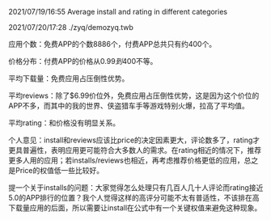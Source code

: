 2021/07/19/16:55 Average install and rating in different categories

2021/07/20/17:28	./zyq/demozyq.twb

应用个数：免费APP的个数8886个，付费APP总共只有约400个。

价格分布：付费APP的价格从$0.99到$400不等。

平均下载量：免费应用占压倒性优势。

平均reviews：除了$6.99价位外，免费应用占压倒性优势，这是因为这个价位的APP不多，而其中的我的世界、侠盗猎车手等游戏特别火爆，拉高了平均值。

平均rating：和价格没有明显关系。

个人意见：install和reviews应该比price的决定因素更大，评论数多了，rating才更具普遍性，表明应用更可能符合大多数人的需求。在rating相近的情况下，推荐更多人用的应用；若installs/reviews也相近，再考虑推荐价格更低的应用，总之是Price的权值低一些比较好。

提一个关于installs的问题：大家觉得怎么处理只有几百人几十人评论而rating接近5.0的APP排行的位置？我个人觉得这样的高评分可能不太有普适性，不该排在高下载量应用的后面，所以需要让install在公式中有一个关键权值来避免这种现象。

